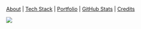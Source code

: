 [About](/about.md) | [Tech Stack](/tech-stack.md) | [Portfolio](/portfolio.md) | [GitHub Stats](/github-stats.md) | [Credits](/credits.md)

![](https://github-profile-trophy.vercel.app/?username=Mihir-Ai-lab&theme=flat&no-frame=true&row=1&column=6&margin-w=5&margin-h=5&count_private=true&bgColor=#f5f5f5&title=Followers,Stars,Repositories,Commit,MultiLanguage)
